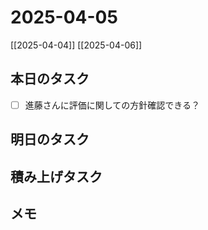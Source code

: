# 2025-04-05

[[2025-04-04]] [[2025-04-06]]

## 本日のタスク

- [ ] 進藤さんに評価に関しての方針確認できる？

## 明日のタスク

## 積み上げタスク

## メモ
